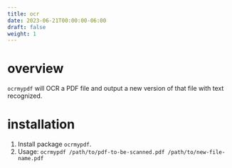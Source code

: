 ```yaml
---
title: ocr
date: 2023-06-21T00:00:00-06:00
draft: false
weight: 1
---
```


# overview
`ocrmypdf` will OCR a PDF file and output a new version of that file with text recognized.

# installation
1. Install package `ocrmypdf`.  
2. Usage: `ocrmypdf /path/to/pdf-to-be-scanned.pdf /path/to/new-file-name.pdf`

